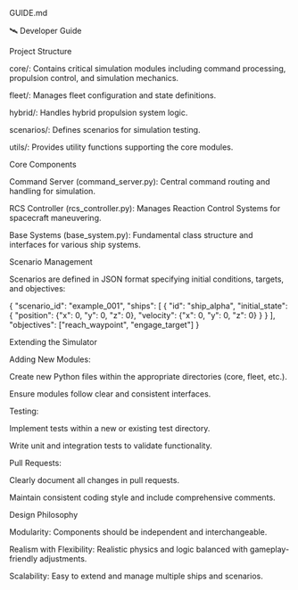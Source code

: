 GUIDE.md

🛰️ Developer Guide

Project Structure

core/: Contains critical simulation modules including command processing, propulsion control, and simulation mechanics.

fleet/: Manages fleet configuration and state definitions.

hybrid/: Handles hybrid propulsion system logic.

scenarios/: Defines scenarios for simulation testing.

utils/: Provides utility functions supporting the core modules.

Core Components

Command Server (command_server.py): Central command routing and handling for simulation.

RCS Controller (rcs_controller.py): Manages Reaction Control Systems for spacecraft maneuvering.

Base Systems (base_system.py): Fundamental class structure and interfaces for various ship systems.

Scenario Management

Scenarios are defined in JSON format specifying initial conditions, targets, and objectives:

{
  "scenario_id": "example_001",
  "ships": [
    {
      "id": "ship_alpha",
      "initial_state": {
        "position": {"x": 0, "y": 0, "z": 0},
        "velocity": {"x": 0, "y": 0, "z": 0}
      }
    }
  ],
  "objectives": ["reach_waypoint", "engage_target"]
}

Extending the Simulator

Adding New Modules:

Create new Python files within the appropriate directories (core, fleet, etc.).

Ensure modules follow clear and consistent interfaces.

Testing:

Implement tests within a new or existing test directory.

Write unit and integration tests to validate functionality.

Pull Requests:

Clearly document all changes in pull requests.

Maintain consistent coding style and include comprehensive comments.

Design Philosophy

Modularity: Components should be independent and interchangeable.

Realism with Flexibility: Realistic physics and logic balanced with gameplay-friendly adjustments.

Scalability: Easy to extend and manage multiple ships and scenarios.
